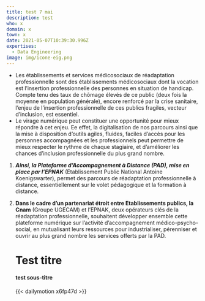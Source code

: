 ```yaml
---
title: test 7 mai
description: test
who: x
domain: x
town: x
date: 2021-05-07T10:39:30.996Z
expertises:
  - Data Engineering
image: img/icone-eig.png
---
```

* Les établissements et services médicosociaux de réadaptation professionnelle sont des établissements médicosociaux dont la vocation est l’insertion professionnelle des personnes en situation de handicap. Compte tenu des taux de chômage élevés de ce public (deux fois la moyenne en population générale), encore renforcé par la crise sanitaire, l’enjeu de l’insertion professionnelle de ces publics fragiles, vecteur d’inclusion, est essentiel.
* Le virage numérique peut constituer une opportunité pour mieux répondre à cet enjeu. Ee effet, la digitalisation de nos parcours ainsi que la mise à disposition d’outils agiles, fluides, faciles d’accès pour les personnes accompagnées et les professionnels peut permettre de mieux respecter le rythme de chaque stagiaire, et d’améliorer les chances d’inclusion professionnelle du plus grand nombre.

1. ***Ainsi, la Plateforme d’Accompagnement à Distance (PAD), mise en place par l’EPNAK*** (Etablissement Public National Antoine Koenigswarter), permet des parcours de réadaptation professionnelle à distance, essentiellement sur le volet pédagogique et la formation à distance.
2. **Dans le cadre d’un partenariat étroit entre Etablissements publics, la Cnam** (Groupe UGECAM) et l’EPNAK, deux opérateurs clés de la réadaptation professionnelle, souhaitent développer ensemble cette plateforme numérique sur l’activité d’accompagnement médico-psycho-social, en mutualisant leurs ressources pour industrialiser, pérenniser et ouvrir au plus grand nombre les services offerts par la PAD.

   # Test titre

   #### test sous-titre

   {{< dailymotion x6fp47d >}}